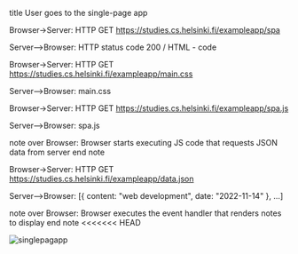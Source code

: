 title User goes to the single-page app

Browser->Server: HTTP GET https://studies.cs.helsinki.fi/exampleapp/spa

Server-->Browser: HTTP status code 200 / HTML - code

Browser->Server: HTTP GET https://studies.cs.helsinki.fi/exampleapp/main.css

Server-->Browser: main.css

Browser->Server: HTTP GET https://studies.cs.helsinki.fi/exampleapp/spa.js

Server-->Browser: spa.js

note over Browser: Browser starts executing JS code that requests JSON data from server end note

Browser->Server: HTTP GET https://studies.cs.helsinki.fi/exampleapp/data.json

Server-->Browser: [{ content: "web development", date: "2022-11-14" }, ...]

note over Browser: Browser executes the event handler that renders notes to display end note <<<<<<< HEAD


![singlepagapp](https://github.com/artursab/Fullstackopen/assets/107247506/6195b117-be7a-4baf-b58b-4dff090cd52b)
